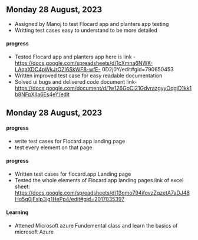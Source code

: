 ## Monday 28 August, 2023
-  Assigned by Manoj to test Flocard app and planters app testing
-  Writting test cases easy to understand to be more detailed
#### progress
 - Tested Flocard app and planters app here is link - https://docs.google.com/spreadsheets/d/1cXmna6NWK-LAqaXDC4pWkJrOZl6SkWF8-wfE- 
    0D2j0Y/edit#gid=790650453
 -  Written improved test case for easy readable documentation
 -  Solved ui bugs and delivered code document link- https://docs.google.com/document/d/1w126GoCI21GdvrazgyyOqgjD1kk1b8NFpXlIa6Es4eY/edit

 ## Monday 28 August, 2023
  #### progress
  - write test cases for Flocard.app landing page
  -  test every element on that page
 #### progress
 - Written test cases for flocard.app Landing page
 - Tested the whole elements of Flocard.app landing pages link of excel sheet: https://docs.google.com/spreadsheets/d/13omo794ifovzZqzetA7aDJ48Ho5q0jFxlp3ig1HePp4/edit#gid=2017835397

 #### Learning 
 - Attened Microsoft azure Fundemental class and learn the basics of microsoft Azure
   
   
